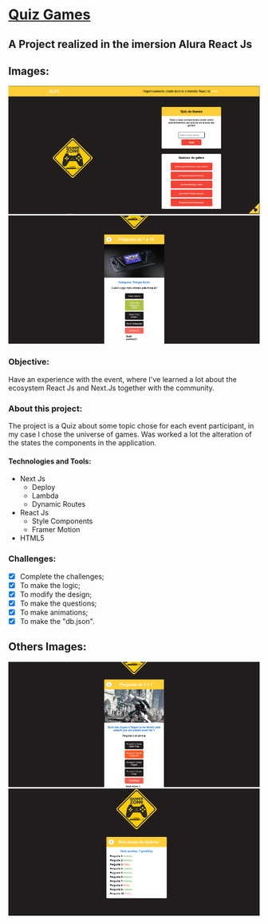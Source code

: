 # [Quiz Games](https://quiz-games-gabrielwolf-dev.vercel.app/)
## A Project realized in the imersion Alura React Js

## Images:
![Home](https://github.com/GabrielWolf-Dev/quiz-games/blob/main/assets/imgReadme/Home.png)
![Quiz](https://github.com/GabrielWolf-Dev/quiz-games/blob/main/assets/imgReadme/Quiz.png)

### Objective:
Have an experience with the event, where I've learned a lot about the ecosystem React Js and Next.Js together with the community.

### About this project:
The project is a Quiz about some topic chose for each event participant, in my case I chose the universe of games.
Was worked a lot the alteration of the states the components in the application.

#### Technologies and Tools:
* Next Js
  * Deploy
  * Lambda
  * Dynamic Routes
* React Js
  * Style Components
  * Framer Motion
* HTML5

### Challenges:
- [x] Complete the challenges;
- [x] To make the logic;
- [x] To modify the design;
- [x] To make the questions;
- [x] To make animations;
- [x] To make the "db.json".

## Others Images:

![Quiz Friend](https://github.com/GabrielWolf-Dev/quiz-games/blob/main/assets/imgReadme/QuizFriend.png)
![Quiz Result](https://github.com/GabrielWolf-Dev/quiz-games/blob/main/assets/imgReadme/QuizResult.png)
